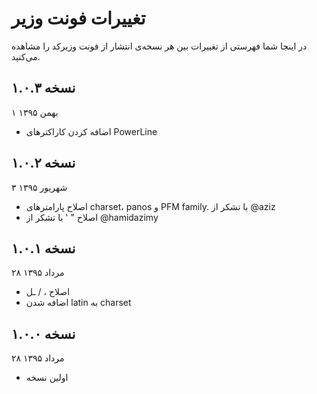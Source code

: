 تغییرات فونت وزیر
=================

در اینجا شما فهرستی از تغییرات بین هر نسخه‌ی انتشار از فونت وزیرکد را مشاهده می‌کنید.

نسخه ۱.۰.۳
----------
۱ بهمن ۱۳۹۵

- اضافه کردن کاراکترهای PowerLine

نسخه ۱.۰.۲
----------
۳ شهریور ۱۳۹۵

- اصلاح پارامترهای charset، panos و PFM family. با تشکر از @aziz
- اصلاح " ' با تشکر از @hamidazimy

نسخه ۱.۰.۱
----------
۲۸ مرداد ۱۳۹۵

- اصلاح ، / ـل
- اضافه شدن latin به charset


نسخه ۱.۰.۰
----------
۲۸ مرداد ۱۳۹۵

- اولین نسخه
